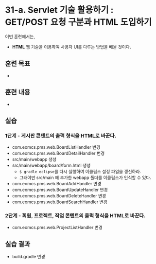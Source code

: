 # 31-a. Servlet 기술 활용하기 : GET/POST 요청 구분과 HTML 도입하기 

이번 훈련에서는,
- **HTML** 웹 기술을 이용하여 사용자 UI를 다루는 방법을 배울 것이다.  

## 훈련 목표
-

## 훈련 내용
-

## 실습

### 1단계 - 게시판 콘텐트의 출력 형식을 HTML로 바꾼다.

- com.eomcs.pms.web.BoardListHandler 변경
- com.eomcs.pms.web.BoardDetailHandler 변경
- src/main/webapp 생성
- src/main/webapp/board/form.html 생성
  - `$ gradle eclipse`를 다시 실행하여 이클립스 설정 파일을 갱신하라.
  - 그래야만 src/main 에 추가한 webapp 폴더를 이클립스가 인식할 수 있다.
- com.eomcs.pms.web.BoardAddHandler 변경
- com.eomcs.pms.web.BoardUpdateHandler 변경
- com.eomcs.pms.web.BoardDeleteHandler 변경
- com.eomcs.pms.web.BoardSearchHandler 변경

### 2단계 - 회원, 프로젝트, 작업 콘텐트의 출력 형식을 HTML로 바꾼다.

- com.eomcs.pms.web.ProjectListHandler 변경
 
## 실습 결과
- build.gradle 변경
